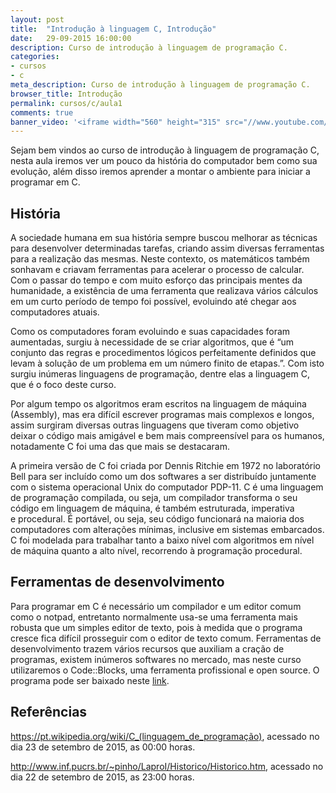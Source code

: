 ```yaml
---
layout: post
title:  "Introdução à linguagem C, Introdução"
date:   29-09-2015 16:00:00
description: Curso de introdução à linguagem de programação C.
categories:
- cursos
- c
meta_description: Curso de introdução à linguagem de programação C.
browser_title: Introdução
permalink: cursos/c/aula1
comments: true
banner_video: '<iframe width="560" height="315" src="//www.youtube.com/embed/pOcZf7EV4-0" frameborder="0" allowfullscreen></iframe>'
---
```

Sejam bem vindos ao curso de introdução à linguagem de programação C, nesta aula iremos ver um pouco da história do computador bem como sua evolução, além disso iremos aprender a montar o ambiente para iniciar a programar em C.

## História

A sociedade humana em sua história sempre buscou melhorar as técnicas para desenvolver determinadas tarefas, criando assim diversas ferramentas para a realização das mesmas. Neste contexto, os matemáticos também sonhavam e criavam ferramentas para acelerar o processo de calcular. Com o passar do tempo e com muito esforço das principais mentes da humanidade, a existência de uma ferramenta que realizava vários cálculos em um curto período de tempo foi possível, evoluindo até chegar aos computadores atuais.

Como os computadores foram evoluindo e suas capacidades foram aumentadas, surgiu à necessidade de se criar algoritmos, que é “um conjunto das regras e procedimentos lógicos perfeitamente definidos que levam à solução de um problema em um número finito de etapas.”. Com isto surgiu inúmeras linguagens de programação, dentre elas a linguagem C, que é o foco deste curso.

Por algum tempo os algoritmos eram escritos na linguagem de máquina (Assembly), mas era difícil escrever programas mais complexos e longos, assim surgiram diversas outras linguagens que tiveram como objetivo deixar o código mais amigável e bem mais compreensível para os humanos, notadamente C foi uma das que mais se destacaram.

A primeira versão de C foi criada por Dennis Ritchie em 1972 no laboratório Bell para ser incluído como um dos softwares a ser distribuído juntamente com o sistema operacional Unix do computador PDP-11. C é uma linguagem de programação compilada, ou seja, um compilador transforma o seu código em linguagem de máquina, é também estruturada, imperativa e procedural. É portável, ou seja, seu código funcionará na maioria dos computadores com alterações mínimas, inclusive em sistemas embarcados. C foi modelada para trabalhar tanto a baixo nível com algoritmos em nível de máquina quanto a alto nível, recorrendo à programação procedural.

## Ferramentas de desenvolvimento

Para programar em C é necessário um compilador e um editor comum como o notpad, entretanto normalmente usa-se uma ferramenta mais robusta que um simples editor de texto, pois à medida que o programa cresce fica difícil prosseguir com o editor de texto comum. Ferramentas de desenvolvimento trazem vários recursos que auxiliam a cração de programas, existem inúmeros softwares no mercado, mas neste curso utilizaremos o Code::Blocks, uma ferramenta profissional e open source. O programa pode ser baixado neste [link](http://www.codeblocks.org/downloads/26).

## Referências
https://pt.wikipedia.org/wiki/C_(linguagem_de_programação), acessado no dia 23 de setembro de 2015, as 00:00 horas.

http://www.inf.pucrs.br/~pinho/LaproI/Historico/Historico.htm,  acessado no dia 22 de setembro de 2015, as 23:00 horas.
